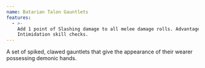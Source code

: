 ```yaml
---
name: Batarian Talon Gauntlets
features:
  - >-
    Add 1 point of Slashing damage to all melee damage rolls. Advantage on
    Intimidation skill checks.
---
```

A set of spiked, clawed gauntlets that give the appearance of their wearer possessing demonic 
hands.
